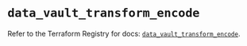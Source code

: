# `data_vault_transform_encode`

Refer to the Terraform Registry for docs: [`data_vault_transform_encode`](https://registry.terraform.io/providers/hashicorp/vault/3.25.0/docs/data-sources/transform_encode).
